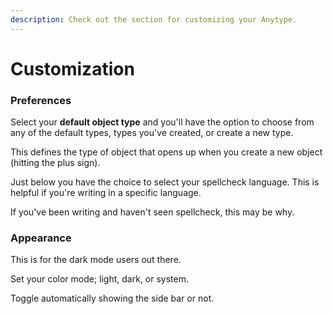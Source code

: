 ```yaml
---
description: Check out the section for customizing your Anytype.
---
```


# Customization

### Preferences

Select your **default object type** and you'll have the option to choose from any of the default types, types you've created, or create a new type.&#x20;

This defines the type of object that opens up when you create a new object (hitting the plus sign).

Just below you have the choice to select your spellcheck language. This is helpful if you're writing in a specific language.&#x20;

If you've been writing and haven't seen spellcheck, this may be why.&#x20;

### Appearance

This is for the dark mode users out there.

Set your color mode; light, dark, or system.&#x20;

Toggle automatically showing the side bar or not.
